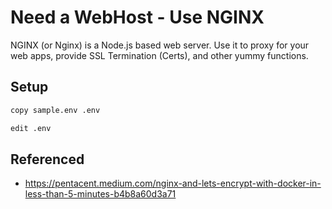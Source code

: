 # Need a WebHost - Use NGINX

NGINX (or Nginx) is a Node.js based web server. Use it to proxy for your web apps, provide SSL Termination (Certs), and other yummy functions.

## Setup

```bash
copy sample.env .env

edit .env
```

## Referenced

* https://pentacent.medium.com/nginx-and-lets-encrypt-with-docker-in-less-than-5-minutes-b4b8a60d3a71
